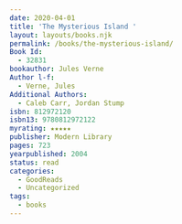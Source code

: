 ```yaml
---
date: 2020-04-01
title: 'The Mysterious Island '
layout: layouts/books.njk
permalink: /books/the-mysterious-island/
Book Id:
  - 32831
bookauthor: Jules Verne
Author l-f:
  - Verne, Jules
Additional Authors:
  - Caleb Carr, Jordan Stump
isbn: 812972120
isbn13: 9780812972122
myrating: ★★★★★
publisher: Modern Library
pages: 723
yearpublished: 2004
status: read
categories:
  - GoodReads
  - Uncategorized
tags:
  - books
---
```

